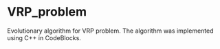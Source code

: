 # VRP_problem
Evolutionary algorithm for VRP problem.
The algorithm was implemented using C++ in CodeBlocks.
